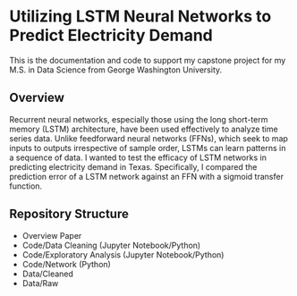 # Utilizing LSTM Neural Networks to Predict Electricity Demand
This is the documentation and code to support my capstone project for my M.S. in Data Science from George Washington University.

## Overview
Recurrent neural networks, especially those using the long short-term memory (LSTM) architecture, have been used effectively to analyze time series data. Unlike feedforward neural networks (FFNs), which seek to map inputs to outputs irrespective of sample order, LSTMs can learn patterns in a sequence of data. I wanted to test the efficacy of LSTM networks in predicting electricity demand in Texas. Specifically, I compared the prediction error of a LSTM network against an FFN with a sigmoid transfer function.

## Repository Structure
- Overview Paper
- Code/Data Cleaning (Jupyter Notebook/Python)
- Code/Exploratory Analysis (Jupyter Notebook/Python)
- Code/Network (Python)
- Data/Cleaned
- Data/Raw
